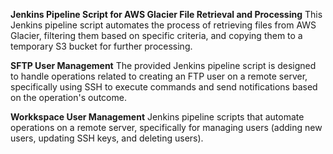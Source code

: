 **Jenkins Pipeline Script for AWS Glacier File Retrieval and Processing**
This Jenkins pipeline script automates the process of retrieving files from AWS Glacier, filtering them based on specific criteria, and copying them to a temporary S3 bucket for further processing.


**SFTP User Management**
The provided Jenkins pipeline script is designed to handle operations related to creating an FTP user on a remote server, specifically using SSH to execute commands and send notifications based on the operation's outcome.


**Workkspace User Management**
Jenkins pipeline scripts that automate operations on a remote server, specifically for managing users (adding new users, updating SSH keys, and deleting users). 
